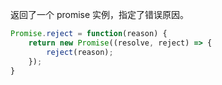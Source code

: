 返回了一个 promise 实例，指定了错误原因。



```js
Promise.reject = function(reason) {
    return new Promise((resolve, reject) => {
        reject(reason);
    });
}
```


